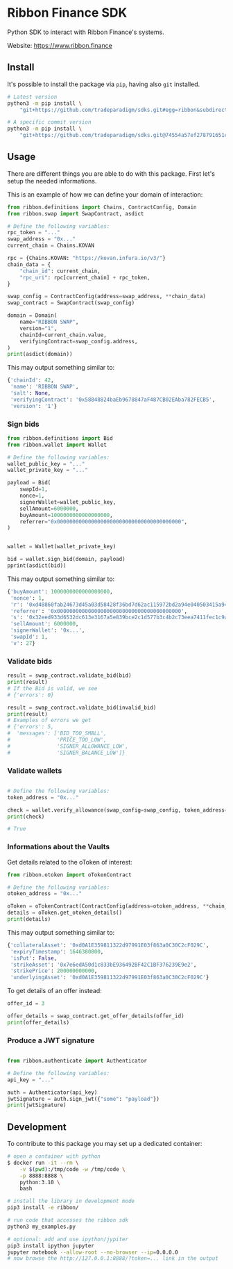 # Ribbon Finance SDK

Python SDK to interact with Ribbon Finance's systems.

Website: https://www.ribbon.finance

## Install

It's possible to install the package via `pip`,
having also `git` installed.

```bash
# Latest version
python3 -m pip install \
    "git+https://github.com/tradeparadigm/sdks.git#egg=ribbon&subdirectory=ribbon"

# A specific commit version
python3 -m pip install \
    "git+https://github.com/tradeparadigm/sdks.git@74554a57ef278791651ee3f5f7f7a1289ae20656#egg=ribbon&subdirectory=ribbon"
```

## Usage

There are different things you are able to do with this package.
First let's setup the needed informations.

This is an example of how we can define your domain of interaction:
```python
from ribbon.definitions import Chains, ContractConfig, Domain
from ribbon.swap import SwapContract, asdict

# Define the following variables:
rpc_token = "..."
swap_address = "0x..."
current_chain = Chains.KOVAN

rpc = {Chains.KOVAN: "https://kovan.infura.io/v3/"}
chain_data = {
    "chain_id": current_chain,
    "rpc_uri": rpc[current_chain] + rpc_token,
}

swap_config = ContractConfig(address=swap_address, **chain_data)
swap_contract = SwapContract(swap_config)

domain = Domain(
    name="RIBBON SWAP",
    version="1",
    chainId=current_chain.value,
    verifyingContract=swap_config.address,
)
print(asdict(domain))
```

This may output something similar to:
```python
{'chainId': 42,
 'name': 'RIBBON SWAP',
 'salt': None,
 'verifyingContract': '0x58848824baEb9678847aF487CB02EAba782FECB5',
 'version': '1'}
```

### Sign bids

```python
from ribbon.definitions import Bid
from ribbon.wallet import Wallet

# Define the following variables:
wallet_public_key = "..."
wallet_private_key = "..."

payload = Bid(
    swapId=1,
    nonce=1,
    signerWallet=wallet_public_key,
    sellAmount=6000000,
    buyAmount=1000000000000000000,
    referrer="0x0000000000000000000000000000000000000000",
)


wallet = Wallet(wallet_private_key)

bid = wallet.sign_bid(domain, payload)
pprint(asdict(bid))
```

This may output something similar to:
```python
{'buyAmount': 1000000000000000000,
 'nonce': 1,
 'r': '0xd48860fab24673d45a03d58428f36bd7d62ac115972bd2a94e040503415a9478',
 'referrer': '0x0000000000000000000000000000000000000000',
 's': '0x32eed933d6532dc613e3167a5e839bce2c1d577b3c4b2c73eea7411fec1c9a53',
 'sellAmount': 6000000,
 'signerWallet': '0x...',
 'swapId': 1,
 'v': 27}

```

### Validate bids

```python
result = swap_contract.validate_bid(bid)
print(result)
# If the Bid is valid, we see
# {'errors': 0}

result = swap_contract.validate_bid(invalid_bid)
print(result)
# Examples of errors we get
# {'errors': 5,
#  'messages': ['BID_TOO_SMALL',
#               'PRICE_TOO_LOW',
#               'SIGNER_ALLOWANCE_LOW',
#               'SIGNER_BALANCE_LOW']}
```

### Validate wallets

```python

# Define the following variables:
token_address = "0x..."

check = wallet.verify_allowance(swap_config=swap_config, token_address=token_address)
print(check)

# True
```

### Informations about the Vaults

Get details related to the oToken of interest:
```python
from ribbon.otoken import oTokenContract

# Define the following variables:
otoken_address = "0x..."

oToken = oTokenContract(ContractConfig(address=otoken_address, **chain_data))
details = oToken.get_otoken_details()
print(details)
```

This may output something similar to:
```python
{'collateralAsset': '0xd0A1E359811322d97991E03f863a0C30C2cF029C',
 'expiryTimestamp': 1646380800,
 'isPut': False,
 'strikeAsset': '0x7e6edA50d1c833bE936492BF42C1BF376239E9e2',
 'strikePrice': 200000000000,
 'underlyingAsset': '0xd0A1E359811322d97991E03f863a0C30C2cF029C'}
```

To get details of an offer instead:
```python
offer_id = 3

offer_details = swap_contract.get_offer_details(offer_id)
print(offer_details)
```

### Produce a JWT signature

```python

from ribbon.authenticate import Authenticator

# Define the following variables:
api_key = "..."

auth = Authenticator(api_key)
jwtSignature = auth.sign_jwt({"some": "payload"})
print(jwtSignature)
```

## Development

To contribute to this package you may set up a dedicated container:
```bash
# open a container with python
$ docker run -it --rm \
    -v $(pwd):/tmp/code -w /tmp/code \
    -p 8888:8888 \
    python:3.10 \
    bash

# install the library in development mode
pip3 install -e ribbon/

# run code that accesses the ribbon sdk
python3 my_examples.py

# optional: add and use ipython/jypiter
pip3 install ipython jupyter
jupyter notebook --allow-root --no-browser --ip=0.0.0.0
# now browse the http://127.0.0.1:8888/?token=... link in the output
```

